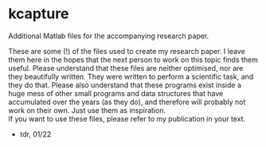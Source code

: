 # kcapture
Additional Matlab files for the accompanying research paper.

These are some (!) of the files used to create my research paper. I leave them here in the hopes that the next person to work on this topic finds them useful. Please understand that these files are neither optimised, nor are they beautifully written. They were written to perform a scientific task, and they do that. Please also understand that these programs exist inside a huge mess of other small programs and data structures that have accumulated over the years (as they do), and therefore will probably not work on their own. Just use them as inspiration.  
If you want to use these files, please refer to my publication in your text. 

- tdr, 01/22
